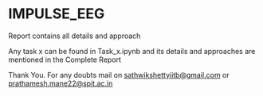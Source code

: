 # IMPULSE_EEG
Report contains all details and approach

Any task x can be found in Task_x.ipynb and its details and approaches are mentioned in the Complete Report

Thank You.
For any doubts mail on sathwikshettyiitb@gmail.com or prathamesh.mane22@spit.ac.in
